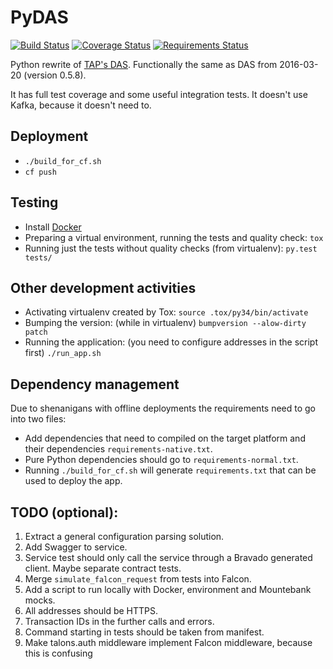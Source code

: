 PyDAS
=====

[![Build Status](https://travis-ci.org/butla/PyDAS.svg?branch=master)](https://travis-ci.org/butla/PyDAS)
[![Coverage Status](https://coveralls.io/repos/github/butla/PyDAS/badge.svg?branch=master)](https://coveralls.io/github/butla/PyDAS?branch=master)
[![Requirements Status](https://requires.io/github/butla/PyDAS/requirements.svg?branch=master)](https://requires.io/github/butla/PyDAS/requirements/?branch=master)

Python rewrite of [TAP's DAS](https://github.com/trustedanalytics/data-acquisition).
Functionally the same as DAS from 2016-03-20 (version 0.5.8).

It has full test coverage and some useful integration tests.
It doesn't use Kafka, because it doesn't need to.

## Deployment
* `./build_for_cf.sh`
* `cf push`

## Testing
* Install [Docker](https://docs.docker.com/linux/step_one/)
* Preparing a virtual environment, running the tests and quality check: `tox`
* Running just the tests without quality checks (from virtualenv): `py.test tests/`

## Other development activities
* Activating virtualenv created by Tox: `source .tox/py34/bin/activate`
* Bumping the version: (while in virtualenv) `bumpversion --alow-dirty patch`
* Running the application: (you need to configure addresses in the script first) `./run_app.sh`

## Dependency management
Due to shenanigans with offline deployments the requirements need to go into two files:
* Add dependencies that need to compiled on the target platform and their dependencies `requirements-native.txt`.
* Pure Python dependencies should go to `requirements-normal.txt`.
* Running `./build_for_cf.sh` will generate `requirements.txt` that can be used to deploy the app.

## TODO (optional):
1. Extract a general configuration parsing solution.
1. Add Swagger to service.
1. Service test should only call the service through a Bravado generated client. Maybe separate contract tests.
1. Merge `simulate_falcon_request` from tests into Falcon.
1. Add a script to run locally with Docker, environment and Mountebank mocks.
1. All addresses should be HTTPS.
1. Transaction IDs in the further calls and errors.
1. Command starting in tests should be taken from manifest.
1. Make talons.auth middleware implement Falcon middleware, because this is confusing
